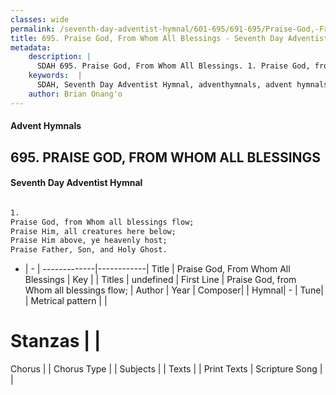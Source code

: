 ```yaml
---
classes: wide
permalink: /seventh-day-adventist-hymnal/601-695/691-695/Praise-God,-From-Whom-All-Blessings_1/
title: 695. Praise God, From Whom All Blessings - Seventh Day Adventist Hymnal
metadata:
    description: |
      SDAH 695. Praise God, From Whom All Blessings. 1. Praise God, from Whom all blessings flow; Praise Him, all creatures here below; Praise Him above, ye heavenly host; Praise Father, Son, and Holy Ghost.
    keywords:  |
      SDAH, Seventh Day Adventist Hymnal, adventhymnals, advent hymnals, Praise God, From Whom All Blessings, Praise God, from Whom all blessings flow; 
    author: Brian Onang'o
---
```


#### Advent Hymnals
## 695. PRAISE GOD, FROM WHOM ALL BLESSINGS
#### Seventh Day Adventist Hymnal

```txt

1.
Praise God, from Whom all blessings flow;
Praise Him, all creatures here below;
Praise Him above, ye heavenly host;
Praise Father, Son, and Holy Ghost.

```

- |   -  |
-------------|------------|
Title | Praise God, From Whom All Blessings |
Key |  |
Titles | undefined |
First Line | Praise God, from Whom all blessings flow; |
Author | 
Year | 
Composer|  |
Hymnal|  - |
Tune|  |
Metrical pattern | |
# Stanzas |  |
Chorus |  |
Chorus Type |  |
Subjects |  |
Texts |  |
Print Texts | 
Scripture Song |  |
  
